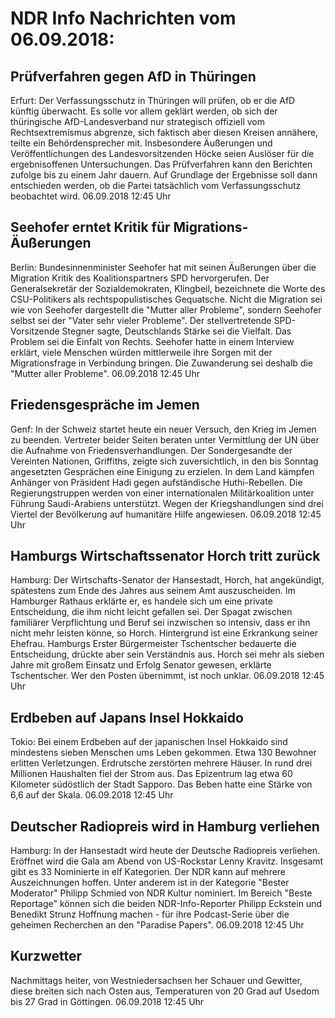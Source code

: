 # NDR Info Nachrichten vom 06.09.2018:


## Prüfverfahren gegen AfD in Thüringen
Erfurt: Der Verfassungsschutz in Thüringen will prüfen, ob er die AfD künftig überwacht. Es solle vor allem geklärt werden, ob sich der thüringische AfD-Landesverband nur strategisch offiziell vom Rechtsextremismus abgrenze, sich faktisch aber diesen Kreisen annähere, teilte ein Behördensprecher mit. Insbesondere Äußerungen und Veröffentlichungen des Landesvorsitzenden Höcke seien Auslöser für die ergebnisoffenen Untersuchungen. Das Prüfverfahren kann den Berichten zufolge bis zu einem Jahr dauern. Auf Grundlage der Ergebnisse soll dann entschieden werden, ob die Partei tatsächlich vom Verfassungsschutz beobachtet wird. 06.09.2018 12:45 Uhr 

## Seehofer erntet Kritik für Migrations-Äußerungen
Berlin: Bundesinnenminister Seehofer hat mit seinen Äußerungen über die Migration Kritik des Koalitionspartners SPD hervorgerufen. Der Generalsekretär der Sozialdemokraten, Klingbeil, bezeichnete die Worte des CSU-Politikers als rechtspopulistisches Gequatsche. Nicht die Migration sei wie von Seehofer dargestellt die "Mutter aller Probleme", sondern Seehofer selbst sei der "Vater sehr vieler Probleme". Der stellvertretende SPD-Vorsitzende Stegner sagte, Deutschlands Stärke sei die Vielfalt. Das Problem sei die Einfalt von Rechts. Seehofer hatte in einem Interview erklärt, viele Menschen würden mittlerweile ihre Sorgen mit der Migrationsfrage in Verbindung bringen. Die Zuwanderung sei deshalb die "Mutter aller Probleme". 06.09.2018 12:45 Uhr 

## Friedensgespräche im Jemen
Genf: In der Schweiz startet heute ein neuer Versuch, den Krieg im Jemen zu beenden. Vertreter beider Seiten beraten unter Vermittlung der UN über die Aufnahme von Friedensverhandlungen. Der Sondergesandte der Vereinten Nationen, Griffiths, zeigte sich zuversichtlich, in den bis Sonntag angesetzten Gesprächen eine Einigung zu erzielen. In dem Land kämpfen Anhänger von Präsident Hadi gegen aufständische Huthi-Rebellen. Die Regierungstruppen werden von einer internationalen Militärkoalition unter Führung Saudi-Arabiens unterstützt. Wegen der Kriegshandlungen sind drei Viertel der Bevölkerung auf humanitäre Hilfe angewiesen. 06.09.2018 12:45 Uhr 

## Hamburgs Wirtschaftssenator Horch tritt zurück
Hamburg: Der Wirtschafts-Senator der Hansestadt, Horch, hat angekündigt, spätestens zum Ende des Jahres aus seinem Amt auszuscheiden. Im Hamburger Rathaus erklärte er, es handele sich um eine private Entscheidung, die ihm nicht leicht gefallen sei. Der Spagat zwischen familiärer Verpflichtung und Beruf sei inzwischen so intensiv, dass er ihn nicht mehr leisten könne, so Horch. Hintergrund ist eine Erkrankung seiner Ehefrau. Hamburgs Erster Bürgermeister Tschentscher bedauerte die Entscheidung, drückte aber sein Verständnis aus. Horch sei mehr als sieben Jahre mit großem Einsatz und Erfolg Senator gewesen, erklärte Tschentscher. Wer den Posten übernimmt, ist noch unklar. 06.09.2018 12:45 Uhr 

## Erdbeben auf Japans Insel Hokkaido
Tokio:	Bei einem Erdbeben auf der japanischen Insel Hokkaido sind mindestens sieben Menschen ums Leben gekommen. Etwa 130 Bewohner erlitten Verletzungen. Erdrutsche zerstörten mehrere Häuser. In rund drei Millionen Haushalten fiel der Strom aus. Das Epizentrum lag etwa 60 Kilometer südöstlich der Stadt Sapporo. Das Beben hatte eine Stärke von 6,6 auf der Skala. 06.09.2018 12:45 Uhr 

## Deutscher Radiopreis wird in Hamburg verliehen
Hamburg: In der Hansestadt wird heute der Deutsche Radiopreis verliehen. Eröffnet wird die Gala am Abend von US-Rockstar Lenny Kravitz. Insgesamt gibt es 33 Nominierte in elf Kategorien. Der NDR kann auf mehrere Auszeichnungen hoffen. Unter anderem ist in der Kategorie "Bester Moderator" Philipp Schmied von NDR Kultur nominiert. Im Bereich "Beste Reportage" können sich die beiden NDR-Info-Reporter Philipp Eckstein und Benedikt Strunz Hoffnung machen - für ihre Podcast-Serie über die geheimen Recherchen an den "Paradise Papers". 06.09.2018 12:45 Uhr 

## Kurzwetter
Nachmittags heiter, von Westniedersachsen her Schauer und Gewitter, diese breiten sich nach Osten aus, Temperaturen von 20 Grad auf Usedom bis 27 Grad in Göttingen. 06.09.2018 12:45 Uhr 
